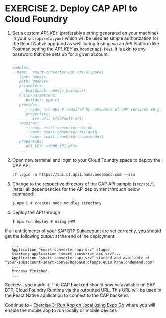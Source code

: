 # EXERCISE 2. Deploy CAP API to Cloud Foundry

1. Set a custom _API_KEY_ (preferably a string generated on your machine) in your `src/api/mta.yaml` which will be used as simple authorization for the React Native app (and as well during testing via an API Platform like Postman setting the _API_KEY_ as header `api-key`). It is akin to any password that one sets up for a given account.

   ```yaml
   ...
   modules:
   - name:  smart-converter-api-srv-${space}
      type: nodejs
      path: gen/srv
      parameters:
         buildpack: nodejs_buildpack
      build-parameters:
         builder: npm-ci
      provides:
         - name: srv-api # required by consumers of CAP services (e.g. approuter)
         properties:
            srv-url: ${default-url}
      requires:
         - name: smart-converter-api-db
         - name: smart-converter-api-auth
         - name: smart-converter-aicore-dest
      properties:
         API_KEY: <YOUR_API_KEY>
      ...
   ```

2. Open new terminal and login to your Cloud Foundry space to deploy the CAP API.
   ```conosle
   cf login -a https://api.cf.ap21.hana.ondemand.com --sso

   ```
3. Change to the respective directory of the CAP API sample (`src/api/`). Install all dependencies for the API deployment through below command:
   ```console
   $ npm i # creates node_moudles directory
   ```
4. Deploy the API through:
   ```console
   $ npm run deploy # using NPM
   ```

If all entitlements of your SAP BTP Subaccount are set correctly, you should get the following output at the end of the deployment:

```console
   ...
   Application "smart-converter-api-srv" staged
   Starting application "smart-converter-api-srv"...
   Application "smart-converter-api-srv" started and available at "your-subaccount-smart-conve70da6a68.cfapps.eu10.hana.ondemand.com"
   ...
   Process finished.
   ...
```

Success, you made it. The CAP backend should now be available on SAP BTP, Cloud Foundry Runtime via the outputted URL. This URL will be used in the React Native application to connect to the CAP backend.

Continue to - [Exercise 3: Run App on Local using Expo Go](../ex3.3/README.md) where you will enable the mobile app to run locally on mobile devices
